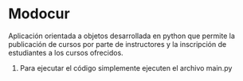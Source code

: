 # Modocur
Aplicación orientada a objetos desarrollada en python que permite la publicación de cursos por parte de instructores y la inscripción de estudiantes a los cursos ofrecidos.

1. Para ejecutar el código simplemente ejecuten el archivo main.py
